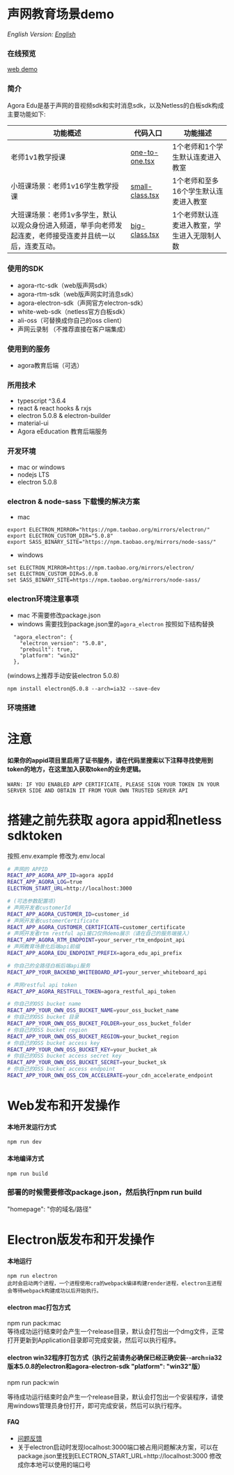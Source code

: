 # 声网教育场景demo  

*English Version: [English](README.md)*  

### 在线预览
  [web demo](https://solutions.agora.io/education/web/)

### 简介
  Agora Edu是基于声网的音视频sdk和实时消息sdk，以及Netless的白板sdk构成  
  主要功能如下:

  |功能概述|代码入口|功能描述|  
  | ---- | ----- | ----- |
  |老师1v1教学授课 | [one-to-one.tsx](./src/pages/classroom/one-to-one.tsx) | 1个老师和1个学生默认连麦进入教室 |
  |小班课场景：老师1v16学生教学授课| [small-class.tsx](./src/pages/classroom/small-class.tsx) | 1个老师和至多16个学生默认连麦进入教室 |
  |大班课场景：老师1v多学生，默认以观众身份进入频道，举手向老师发起连麦，老师接受连麦并且统一以后，连麦互动。| [big-class.tsx](./src/pages/classroom/big-class.tsx) | 1个老师默认连麦进入教室，学生进入无限制人数 |

### 使用的SDK
  * agora-rtc-sdk（web版声网sdk）
  * agora-rtm-sdk（web版声网实时消息sdk）
  * agora-electron-sdk（声网官方electron-sdk）
  * white-web-sdk（netless官方白板sdk）
  * ali-oss（可替换成你自己的oss client）
  * 声网云录制 （不推荐直接在客户端集成）

### 使用到的服务  
  * agora教育后端（可选）

### 所用技术
  * typescript ^3.6.4
  * react & react hooks & rxjs
  * electron 5.0.8 & electron-builder
  * material-ui
  * Agora eEducation 教育后端服务


### 开发环境
  * mac or windows
  * nodejs LTS
  * electron 5.0.8

### electron & node-sass 下载慢的解决方案
  * mac
  ```
  export ELECTRON_MIRROR="https://npm.taobao.org/mirrors/electron/"
  export ELECTRON_CUSTOM_DIR="5.0.8"
  export SASS_BINARY_SITE="https://npm.taobao.org/mirrors/node-sass/"

  ```
  * windows
  ```
  set ELECTRON_MIRROR=https://npm.taobao.org/mirrors/electron/
  set ELECTRON_CUSTOM_DIR=5.0.8
  set SASS_BINARY_SITE=https://npm.taobao.org/mirrors/node-sass/
  ```

### electron环境注意事项
  * mac 不需要修改package.json
  * windows 需要找到package.json里的`agora_electron` 按照如下结构替换
  ```
    "agora_electron": {
      "electron_version": "5.0.8",
      "prebuilt": true,
      "platform": "win32"
    },
  ```
  (windows上推荐手动安装electron 5.0.8)
  ```
  npm install electron@5.0.8 --arch=ia32 --save-dev
  ```

### 环境搭建

# 注意 
#### 如果你的appid项目里启用了证书服务，请在代码里搜索以下注释寻找使用到token的地方，在这里加入获取token的业务逻辑。
```
WARN: IF YOU ENABLED APP CERTIFICATE, PLEASE SIGN YOUR TOKEN IN YOUR SERVER SIDE AND OBTAIN IT FROM YOUR OWN TRUSTED SERVER API
```

# 搭建之前先获取 agora appid和netless sdktoken
  按照.env.example
  修改为.env.local
```bash
# 声网的 APPID
REACT_APP_AGORA_APP_ID=agora appId
REACT_APP_AGORA_LOG=true
ELECTRON_START_URL=http://localhost:3000

# (可选参数配置项)
# 声网开发者customerId
REACT_APP_AGORA_CUSTOMER_ID=customer_id
# 声网开发者customerCertificate
REACT_APP_AGORA_CUSTOMER_CERTIFICATE=customer_certificate
# 声网开发者rtm restful api接口仅供demo展示（请在自己的服务端接入）
REACT_APP_AGORA_RTM_ENDPOINT=your_server_rtm_endpoint_api
# 声网教育场景化后端api前缀
REACT_APP_AGORA_EDU_ENDPOINT_PREFIX=agora_edu_api_prefix

# 你自己的全路径白板后端api服务
REACT_APP_YOUR_BACKEND_WHITEBOARD_API=your_server_whiteboard_api

# 声网restful api token
REACT_APP_AGORA_RESTFULL_TOKEN=agora_restful_api_token

# 你自己的OSS bucket name
REACT_APP_YOUR_OWN_OSS_BUCKET_NAME=your_oss_bucket_name
# 你自己的OSS bucket 目录
REACT_APP_YOUR_OWN_OSS_BUCKET_FOLDER=your_oss_bucket_folder
# 你自己的OSS bucket region
REACT_APP_YOUR_OWN_OSS_BUCKET_REGION=your_bucket_region
# 你自己的OSS bucket access key
REACT_APP_YOUR_OWN_OSS_BUCKET_KEY=your_bucket_ak
# 你自己的OSS bucket access secret key
REACT_APP_YOUR_OWN_OSS_BUCKET_SECRET=your_bucket_sk
# 你自己的OSS bucket access endpoint
REACT_APP_YOUR_OWN_OSS_CDN_ACCELERATE=your_cdn_accelerate_endpoint
```

# Web发布和开发操作  

#### 本地开发运行方式  
  `npm run dev`  

#### 本地编译方式  
  `npm run build`  

### 部署的时候需要修改package.json，然后执行npm run build  
  "homepage": "你的域名/路径"  

# Electron版发布和开发操作  

#### 本地运行  
  `npm run electron`  
  `此时会启动两个进程，一个进程使用cra的webpack编译构建render进程，electron主进程会等待webpack构建成功以后开始执行。`  

#### electron mac打包方式
  npm run pack:mac  
  等待成功运行结束时会产生一个release目录，默认会打包出一个dmg文件，正常打开更新到Application目录即可完成安装，然后可以执行程序。  

#### electron win32程序打包方式（执行之前请务必确保已经正确安装--arch=ia32版本5.0.8的electron和agora-electron-sdk "platform": "win32"版）
  npm run pack:win  
  
  等待成功运行结束时会产生一个release目录，默认会打包出一个安装程序，请使用windows管理员身份打开，即可完成安装，然后可以执行程序。  

#### FAQ  
  * [问题反馈](https://github.com/AgoraIO-Usecase/eEducation/issues/new)  
  * 关于electron启动时发现localhost:3000端口被占用问题解决方案，可以在package.json里找到ELECTRON_START_URL=http://localhost:3000 修改成你本地可以使用的端口号  
